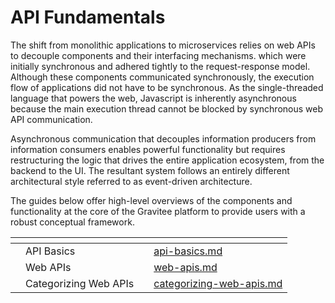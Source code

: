# API Fundamentals

The shift from monolithic applications to microservices relies on web APIs to decouple components and their interfacing mechanisms. which were initially synchronous and adhered tightly to the request-response model. Although these components communicated synchronously, the execution flow of applications did not have to be synchronous. As the single-threaded language that powers the web, Javascript is inherently asynchronous because the main execution thread cannot be blocked by synchronous web API communication.&#x20;

Asynchronous communication that decouples information producers from information consumers enables powerful functionality but requires restructuring the logic that drives the entire application ecosystem, from the backend to the UI. The resultant system follows an entirely different architectural style referred to as event-driven architecture.

The guides below offer high-level overviews of the components and functionality at the core of the Gravitee platform to provide users with a robust conceptual framework.

<table data-view="cards" data-full-width="false"><thead><tr><th></th><th></th><th></th><th data-hidden data-card-target data-type="content-ref"></th></tr></thead><tbody><tr><td></td><td>API Basics</td><td></td><td><a href="api-basics.md">api-basics.md</a></td></tr><tr><td></td><td>Web APIs</td><td></td><td><a href="web-apis.md">web-apis.md</a></td></tr><tr><td></td><td>Categorizing Web APIs</td><td></td><td><a href="categorizing-web-apis.md">categorizing-web-apis.md</a></td></tr></tbody></table>

